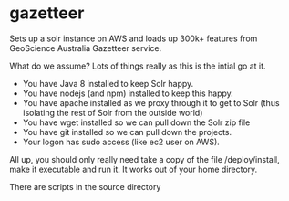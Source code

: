 # gazetteer
Sets up a solr instance on AWS and loads up 300k+ features from GeoScience Australia Gazetteer service.

What do we assume? Lots of things really as this is the intial go at it.
* You have Java 8 installed to keep Solr happy.
* You have nodejs (and npm) installed to keep this happy.
* You have apache installed as we proxy through it to get to Solr (thus isolating the rest of Solr from the outside world)
* You have wget installed so we can pull down the Solr zip file
* You have git installed so we can pull down the projects.
* Your logon has sudo access (like ec2 user on AWS).

All up, you should only really need take a copy of the file /deploy/install, make it executable and run it. It works out of your home directory.

There are scripts in the source directory
